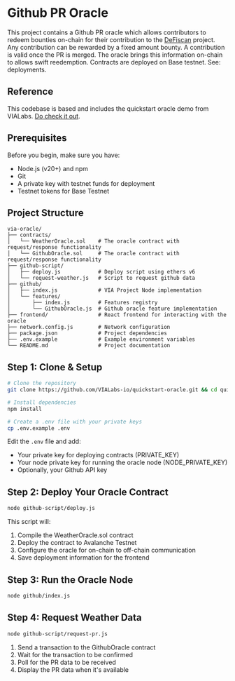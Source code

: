 # Github PR Oracle

This project contains a Github PR oracle which allows contributors to redeem bounties on-chain for their contribution to the [DeFiscan](https://defiscan.info) project. Any contribution can be rewarded by a fixed amount bounty. A contribution is valid once the PR is merged. The oracle brings this information on-chain to allows swift reedemption. Contracts are deployed on Base testnet. See: deployments.

## Reference

This codebase is based and includes the quickstart oracle demo from VIALabs. [Do check it out](https://github.com/VIALabs-io/quickstart-oracle).

## Prerequisites

Before you begin, make sure you have:

- Node.js (v20+) and npm
- Git
- A private key with testnet funds for deployment
- Testnet tokens for Base Testnet

## Project Structure

```
via-oracle/
├── contracts/
│   └── WeatherOracle.sol    # The oracle contract with request/response functionality
│   └── GithubOracle.sol     # The oracle contract with request/response functionality
├── github-script/
│   ├── deploy.js            # Deploy script using ethers v6
│   └── request-weather.js   # Script to request github data
├── github/
│   ├── index.js             # VIA Project Node implementation
│   └── features/
│       ├── index.js         # Features registry
│       └── GithubOracle.js  # Github oracle feature implementation
├── frontend/                # React frontend for interacting with the oracle
├── network.config.js        # Network configuration
├── package.json             # Project dependencies
├── .env.example             # Example environment variables
└── README.md                # Project documentation
```

## Step 1: Clone & Setup

```bash
# Clone the repository
git clone https://github.com/VIALabs-io/quickstart-oracle.git && cd quickstart-oracle

# Install dependencies
npm install

# Create a .env file with your private keys
cp .env.example .env
```

Edit the `.env` file and add:

- Your private key for deploying contracts (PRIVATE_KEY)
- Your node private key for running the oracle node (NODE_PRIVATE_KEY)
- Optionally, your Github API key

## Step 2: Deploy Your Oracle Contract

```bash
node github-script/deploy.js
```

This script will:

1. Compile the WeatherOracle.sol contract
2. Deploy the contract to Avalanche Testnet
3. Configure the oracle for on-chain to off-chain communication
4. Save deployment information for the frontend

## Step 3: Run the Oracle Node

```bash
node github/index.js
```

## Step 4: Request Weather Data

```bash
node github-script/request-pr.js
```

1. Send a transaction to the GithubOracle contract
2. Wait for the transaction to be confirmed
3. Poll for the PR data to be received
4. Display the PR data when it's available

